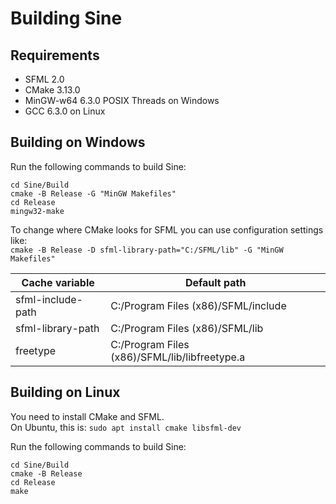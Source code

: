 # Building Sine

## Requirements

- SFML 2.0
- CMake 3.13.0
- MinGW-w64 6.3.0 POSIX Threads on Windows
- GCC 6.3.0 on Linux

## Building on Windows

Run the following commands to build Sine:

```
cd Sine/Build
cmake -B Release -G "MinGW Makefiles"
cd Release
mingw32-make
```

To change where CMake looks for SFML you can use configuration settings like:\
`cmake -B Release -D sfml-library-path="C:/SFML/lib" -G "MinGW Makefiles"`

| Cache variable    | Default path                                  |
|-------------------|-----------------------------------------------|
| sfml-include-path | C:/Program Files (x86)/SFML/include           |
| sfml-library-path | C:/Program Files (x86)/SFML/lib               |
| freetype          | C:/Program Files (x86)/SFML/lib/libfreetype.a |

## Building on Linux

You need to install CMake and SFML.\
On Ubuntu, this is: `sudo apt install cmake libsfml-dev`

Run the following commands to build Sine:

```
cd Sine/Build
cmake -B Release
cd Release
make
```
